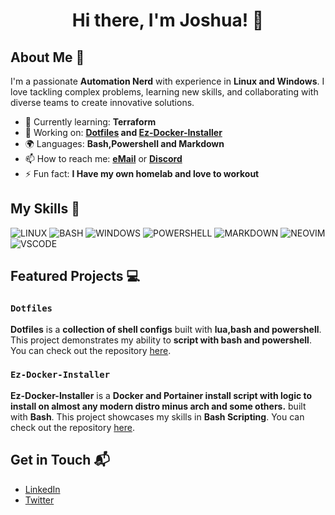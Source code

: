 <h1 align="center">Hi there, I'm Joshua! 👋</h1>

## About Me 🚀

I'm a passionate **Automation Nerd** with experience in **Linux and Windows**. I love tackling complex problems, learning new skills, and collaborating with diverse teams to create innovative solutions.

- 🌱 Currently learning: **Terraform**
- 🔭 Working on: **[Dotfiles](https://github.com/Derp0ps/dotfiles) and [Ez-Docker-Installer](https://github.com/Derp0ps/Ez-Docker-Installer)**
- 🌍 Languages: **Bash,Powershell and Markdown**
- 📫 How to reach me: **[eMail](mailto:dev@jersh.tech)** or **[Discord](https://jersh.tech/chat)**
- ⚡ Fun fact: **I Have my own homelab and love to workout**

## My Skills 🧠

![LINUX](https://img.shields.io/badge/Linux-FCC624?style=for-the-badge&logo=linux&logoColor=black)
![BASH](https://img.shields.io/badge/Shell_Script-121011?style=for-the-badge&logo=gnu-bash&logoColor=white)
![WINDOWS](https://img.shields.io/badge/Windows-0078D6?style=for-the-badge&logo=windows&logoColor=white)
![POWERSHELL](https://img.shields.io/badge/powershell-5391FE?style=for-the-badge&logo=powershell&logoColor=white)
![MARKDOWN](https://img.shields.io/badge/Markdown-000000?style=for-the-badge&logo=markdown&logoColor=white)
![NEOVIM](https://img.shields.io/badge/NeoVim-%2357A143.svg?&style=for-the-badge&logo=neovim&logoColor=white)
![VSCODE](https://img.shields.io/badge/VSCode-0078D4?style=for-the-badge&logo=visual%20studio%20code&logoColor=white)

## Featured Projects 💻

### `Dotfiles`


**Dotfiles** is a **collection of shell configs** built with **lua,bash and powershell**. This project demonstrates my ability to **script with bash and powershell**. You can check out the repository [here](https://github.com/Derp0ps/dotfiles).

### `Ez-Docker-Installer`

**Ez-Docker-Installer** is a **Docker and Portainer install script with logic to install on almost any modern distro minus arch and some others.** built with **Bash**. This project showcases my skills in **Bash Scripting**. You can check out the repository [here](https://github.com/Derp0ps/Ez-Docker-Installer).

## Get in Touch 📬

- [LinkedIn](https://www.linkedin.com/in/joshuamalcom)
- [Twitter](https://twitter.com/your_twitter_username)



